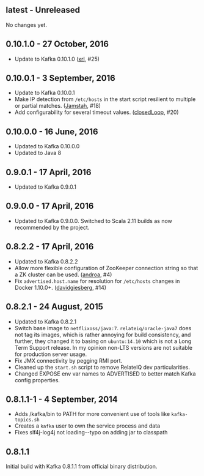 ## latest - Unreleased

No changes yet.

## 0.10.1.0 - 27 October, 2016

- Update to Kafka 0.10.1.0 ([xrl], #25)

## 0.10.0.1 - 3 September, 2016

- Update to Kafka 0.10.0.1
- Make IP detection from `/etc/hosts` in the start script resilient to multiple
  or partial matches. ([Jamstah], #18)
- Add configurability for several timeout values. ([closedLoop], #20)

## 0.10.0.0 - 16 June, 2016

- Updated to Kafka 0.10.0.0
- Updated to Java 8

## 0.9.0.1 - 17 April, 2016

- Updated to Kafka 0.9.0.1

## 0.9.0.0 - 17 April, 2016

- Updated to Kafka 0.9.0.0. Switched to Scala 2.11 builds as now recommended by
  the project.

## 0.8.2.2 - 17 April, 2016

- Updated to Kafka 0.8.2.2
- Allow more flexible configuration of ZooKeeper connection string so that a ZK
  cluster can be used. ([androa], #4)
- Fix `advertised.host.name` for resolution for `/etc/hosts` changes in Docker
  1.10.0+. ([davidgiesberg], #14)

## 0.8.2.1 - 24 August, 2015

- Updated to Kafka 0.8.2.1
- Switch base image to `netflixoss/java:7`. `relateiq/oracle-java7` does not
  tag its images, which is rather annoying for build consistency, and further,
  they changed it to basing on `ubuntu:14.10` which is not a Long Term Support
  release. In my opinion non-LTS versions are not suitable for production
  server usage.
- Fix JMX connectivity by pegging RMI port.
- Cleaned up the `start.sh` script to remove RelateIQ dev particularities.
- Changed EXPOSE env var names to ADVERTISED to better match Kafka config
  properties.

## 0.8.1.1-1 - 4 September, 2014

- Adds /kafka/bin to PATH for more convenient use of tools like `kafka-topics.sh`
- Creates a `kafka` user to own the service process and data
- Fixes slf4j-log4j not loading--typo on adding jar to classpath

## 0.8.1.1

Initial build with Kafka 0.8.1.1 from official binary distribution.


[androa]: https://github.com/androa
[closedLoop]: https://github.com/closedLoop
[davidgiesberg]: https://github.com/davidgiesberg
[Jamstah]: https://github.com/Jamstah
[xrl]: https://github.com/xrl
